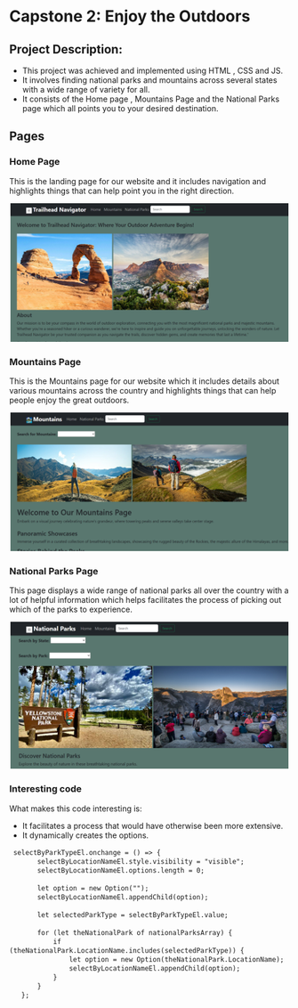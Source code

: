 # Capstone 2: Enjoy the Outdoors

## Project Description: <br>
- This project was achieved and implemented using  HTML , CSS and JS. <br>
- It involves finding national parks and mountains across several states with a wide range of variety for all. <br>
- It consists of the Home page , Mountains Page and the National Parks page which all points you to your desired destination.

## Pages
 
### Home Page <br>

This is the landing page for our website and it includes navigation and highlights things that can help point you in the right direction.

<p align="center">
    <img width="500" src="Images/homePageScreenCapture.png">
</p>

### Mountains Page

This is the Mountains page for our website which it includes details about various mountains across the country and highlights things that can help people enjoy the great outdoors.

<p align="center">
    <img width="500" src="Images/mountainsPageScreenCapture.png">
</p>


### National Parks Page

This page displays a wide range of national parks all over the country with a lot of helpful information which helps facilitates the process of picking out which of the parks to experience.  

<p align="center">
    <img width="500" src="Images/nationalParksPageScreenCapture.png">
</p>


### Interesting code 

What makes this code interesting is:
- It facilitates a process that would have otherwise been more extensive.
-  It dynamically creates the options.


 ```
  selectByParkTypeEl.onchange = () => {
        selectByLocationNameEl.style.visibility = "visible";
        selectByLocationNameEl.options.length = 0;
        
        let option = new Option("");
        selectByLocationNameEl.appendChild(option);

        let selectedParkType = selectByParkTypeEl.value;
        
        for (let theNationalPark of nationalParksArray) {
            if (theNationalPark.LocationName.includes(selectedParkType)) {
                let option = new Option(theNationalPark.LocationName);
                selectByLocationNameEl.appendChild(option);
            }
        }
    };
 
```